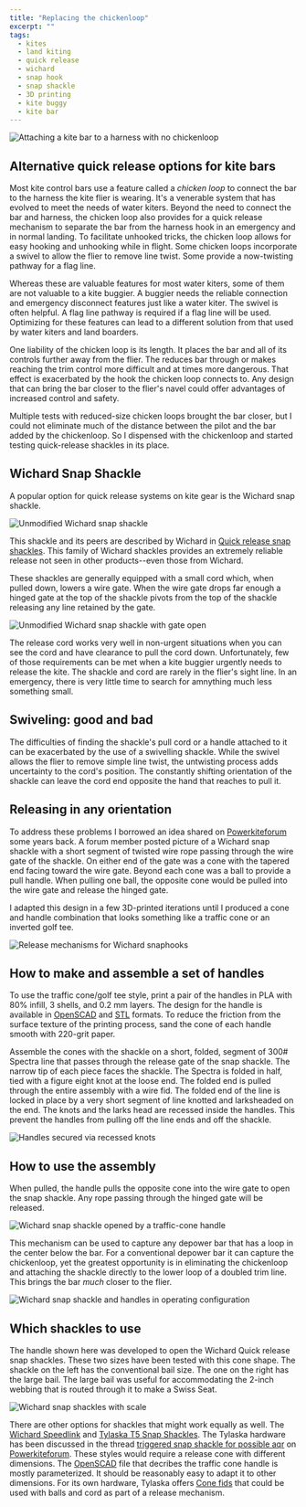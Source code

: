 ```yaml
---
title: "Replacing the chickenloop"
excerpt: ""
tags:
  - kites
  - land kiting
  - quick release
  - wichard
  - snap hook
  - snap shackle
  - 3D printing
  - kite buggy
  - kite bar
---
```


![](/images/DSC_0113.jpg "Attaching a kite bar to a harness with no chickenloop")

## Alternative quick release options for kite bars

Most kite control bars use a feature called a _chicken loop_ to connect the bar to the harness the kite flier is wearing. It's a venerable system that has evolved to meet the needs of water kiters. Beyond the need to connect the bar and harness, the chicken loop also provides for a quick release mechanism to separate the bar from the harness hook in an emergency and in normal landing. To facilitate unhooked tricks, the chicken loop allows for easy hooking and unhooking while in flight. Some chicken loops incorporate a swivel to allow the flier to remove line twist. Some provide a now-twisting pathway for a flag line.

Whereas these are valuable features for most water kiters, some of them are not valuable to a kite buggier. A buggier needs the reliable connection and emergency disconnect features just like a water kiter. The swivel is often helpful. A flag line pathway is required if a flag line will be used. Optimizing for these features can lead to a different solution from that used by water kiters and land boarders.

One liability of the chicken loop is its length. It places the bar and all of its controls further away from the flier. The reduces bar through or makes reaching the trim control more difficult and at times more dangerous. That effect is exacerbated by the hook the chicken loop connects to. Any design that can bring the bar closer to the flier's navel could offer advantages of increased control and safety.

Multiple tests with reduced-size chicken loops brought the bar closer, but I could not eliminate much of the distance between the pilot and the bar added by the chickenloop. So I dispensed with the chickenloop and started testing quick-release shackles in its place.

## Wichard Snap Shackle

A popular option for quick release systems on kite gear is the Wichard snap shackle.

![](/images/DSC_0120.jpg "Unmodified Wichard snap shackle")

This shackle and its peers are described by Wichard in [Quick release snap shackles](http://marine.wichard.com/rubrique-Quick_release_snap_shackles-0202040300000000-IM.html). This family of Wichard shackles provides an extremely reliable release not seen in other products--even those from Wichard.

These shackles are generally equipped with a small cord which, when pulled down, lowers a wire gate. When the wire gate drops far enough a hinged gate at the top of the shackle pivots from the top of the shackle releasing any line retained by the gate.

![](/images/DSC_0127.jpg "Unmodified Wichard snap shackle with gate open")

The release cord works very well in non-urgent situations when you can see the cord and have clearance to pull the cord down. Unfortunately, few of those requirements can be met when a kite buggier urgently needs to release the kite. The shackle and cord are rarely in the flier's sight line. In an emergency, there is very little time to search for amnything much less something small.


## Swiveling: good and bad

The difficulties of finding the shackle's pull cord or a handle attached to it can be exacerbated by the use of a swivelling shackle. While the swivel allows the flier to remove simple line twist, the untwisting process adds uncertainty to the cord's position. The constantly shifting orientation of the shackle can leave the cord end opposite the hand that reaches to pull it.


## Releasing in any orientation

To address these problems I borrowed an idea shared on [Powerkiteforum](http://www.powerkiteforum.com/) some years back. A forum member posted picture of a Wichard snap shackle with a short segment of twisted wire rope passing through the wire gate of the shackle. On either end of the gate was a cone with the tapered end facing toward the wire gate. Beyond each cone was a ball to provide a pull handle. When pulling one ball, the opposite cone would be pulled into the wire gate and release the hinged gate.

I adapted this design in a few 3D-printed iterations until I produced a cone and handle combination that looks something like a traffic cone or an inverted golf tee.

![](/images/wichard_handle_history.png "Release mechanisms for Wichard snaphooks")

## How to make and assemble a set of handles

To use the traffic cone/golf tee style, print a pair of the handles in PLA with 80% infill, 3 shells, and 0.2 mm layers. The design for the handle is available in [OpenSCAD](https://github.com/pbchase/kite_bar_parts/blob/master/wichard_snaphook_handle_golf_tee_style.scad) and [STL](/images/wichard_snaphook_handle_golf_tee_style_8677c59.stl) formats.  To reduce the friction from the surface texture of the printing process, sand the cone of each handle smooth with 220-grit paper.

Assemble the cones with the shackle on a short, folded, segment of 300# Spectra line that passes through the release gate of the snap shackle. The narrow tip of each piece faces the shackle. The Spectra is folded in half, tied with a figure eight knot at the loose end.  The folded end is pulled through the entire assembly with a wire fid. The folded end of the line is locked in place by a very short segment of line knotted and larksheaded on the end. The knots and the larks head are recessed inside the handles. This prevent the handles from pulling off the line ends and off the shackle.

![](/images/DSC_0129.jpg "Handles secured via recessed knots")


## How to use the assembly

When pulled, the handle pulls the opposite cone into the wire gate to open the snap shackle. Any rope passing through the hinged gate will be released.

![](/images/DSC_0115.jpg "Wichard snap shackle opened by a traffic-cone handle")

This mechanism can be used to capture any depower bar that has a loop in the center below the bar. For a conventional depower bar it can capture the chickenloop, yet the greatest opportunity is in eliminating the chickenloop and attaching the shackle directly to the lower loop of a doubled trim line. This brings the bar _much_ closer to the flier.

![](/images/DSC_0108.jpg "Wichard snap shackle and handles in operating configuration")

## Which shackles to use

The handle shown here was developed to open the Wichard Quick release snap shackles. These two sizes have been tested with this cone shape. The shackle on the left has the conventional bail size. The one on the right has the large bail. The large bail was useful for accommodating the 2-inch webbing that is routed through it to make a Swiss Seat.

![](/images/DSC_0125.jpg "Wichard snap shackles with scale")


There are other options for shackles that might work equally as well. The [Wichard Speedlink](http://marine.wichard.com/rubrique-SPEEDLINK-0202040201000000-IM.html) and [Tylaska T5 Snap Shackles](http://www.tylaska.com/index.php/snap-shackles/t5/). The Tylaska hardware has been discussed in the thread [triggered snap shackle for possible aqr](http://www.powerkiteforum.com/viewthread.php?tid=33055#pid316339) on [Powerkiteforum](http://www.powerkiteforum.com/). These styles would require a release cone with different dimensions. The [OpenSCAD](https://github.com/pbchase/kite_bar_parts/blob/master/wichard_snaphook_handle_golf_tee_style.scad) file that decribes the traffic cone handle is mostly parameterized. It should be reasonably easy to adapt it to other dimensions.  For its own hardware, Tylaska offers [Cone fids](http://www.tylaska.com/index.php/fids/cone-fids/) that could be used with balls and cord as part of a release mechanism.
